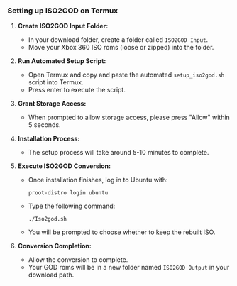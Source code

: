 ### Setting up ISO2GOD on Termux

1. **Create ISO2GOD Input Folder:**
   - In your download folder, create a folder called `ISO2GOD Input`.
   - Move your Xbox 360 ISO roms (loose or zipped) into the folder.

2. **Run Automated Setup Script:**
   - Open Termux and copy and paste the automated `setup_iso2god.sh` script into Termux.
   - Press enter to execute the script.

3. **Grant Storage Access:**
   - When prompted to allow storage access, please press "Allow" within 5 seconds.

4. **Installation Process:**
   - The setup process will take around 5-10 minutes to complete.

5. **Execute ISO2GOD Conversion:**
   - Once installation finishes, log in to Ubuntu with:
     ```
     proot-distro login ubuntu
     ```
   - Type the following command:
     ```
     ./Iso2god.sh
     ```
   - You will be prompted to choose whether to keep the rebuilt ISO.

6. **Conversion Completion:**
   - Allow the conversion to complete.
   - Your GOD roms will be in a new folder named `ISO2GOD Output` in your download path.
